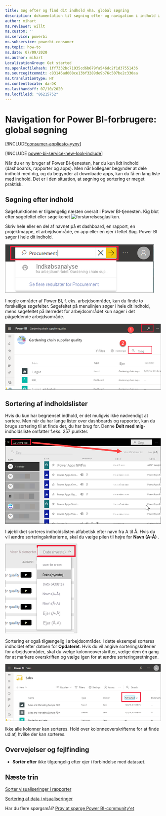 ```yaml
---
title: Søg efter og find dit indhold vha. global søgning
description: dokumentation til søgning efter og navigation i indhold i Power BI-tjenesten
author: mihart
ms.reviewer: willt
ms.custom: ''
ms.service: powerbi
ms.subservice: powerbi-consumer
ms.topic: how-to
ms.date: 07/09/2020
ms.author: mihart
LocalizationGroup: Get started
ms.openlocfilehash: 1ff7332bc71935cd6b679fa546dc2f1d37551436
ms.sourcegitcommit: c83146ad008ce13bf3289de9b76c507be2c330aa
ms.translationtype: HT
ms.contentlocale: da-DK
ms.lasthandoff: 07/10/2020
ms.locfileid: "86215752"
---
```

# <a name="navigation-for-power-bi-consumers-global-search"></a>Navigation for Power BI-forbrugere: global søgning

[!INCLUDE[consumer-appliesto-yyny](../includes/consumer-appliesto-yyny.md)]

[!INCLUDE [power-bi-service-new-look-include](../includes/power-bi-service-new-look-include.md)]


Når du er ny bruger af Power BI-tjenesten, har du kun lidt indhold (dashboards, rapporter og apps). Men når kollegaer begynder at dele indhold med dig, og du begynder at downloade apps, kan du få en lang liste med indhold. Det er i den situation, at søgning og sortering er meget praktisk.

## <a name="searching-for-content"></a>Søgning efter indhold
 Søgefunktionen er tilgængelig næsten overalt i Power BI-tjenesten. Kig blot efter søgefeltet eller søgeikonet ![forstørrelsesglasikon](./media/end-user-search-sort/power-bi-search-icon.png).

 Skriv hele eller en del af navnet på et dashboard, en rapport, en projektmappe, et arbejdsområde, en app eller en ejer i feltet Søg. Power BI søger i hele dit indhold. 

 ![søg efter en rapport](./media/end-user-search-sort/power-bi-search-field.png) 

 I nogle områder af Power BI, f. eks. arbejdsområder, kan du finde to forskellige søgefelter. Søgefeltet på menulinjen søger i hele dit indhold, mens søgefeltet på lærredet for arbejdsområdet kun søger i det pågældende arbejdsområde.

 ![søg i et arbejdsområde](./media/end-user-search-sort/power-bi-search-fields.png) 

## <a name="sorting-content-lists"></a>Sortering af indholdslister

Hvis du kun har begrænset indhold, er det muligvis ikke nødvendigt at sortere.  Men når du har lange lister over dashboards og rapporter, kan du bruge sortering til at finde det, du har brug for. Denne **Delt med mig**-indholdsliste omfatter f.eks. 257 punkter. 

![delt med mig-indholdsliste](./media/end-user-search-sort/power-bi-all-shared.png)

I øjeblikket sorteres indholdslisten alfabetisk efter navn fra A til Å. Hvis du vil ændre sorteringskriterierne, skal du vælge pilen til højre for **Navn (A-Å)** .

![Rullemenuen Sortér](./media/end-user-search-sort/power-bi-sort-date.png)


Sortering er også tilgængelig i arbejdsområder. I dette eksempel sorteres indholdet efter datoen for **Opdateret**. Hvis du vil angive sorteringskriterier for arbejdsområder, skal du vælge kolonneoverskrifter, vælge dem én gang for at markere overskriften og vælge igen for at ændre sorteringsretningen. 

![søg efter en rapport](./media/end-user-search-sort/power-bi-workspace-sort.png)

Ikke alle kolonner kan sorteres. Hold over kolonneoverskrifterne for at finde ud af, hvilke der kan sorteres.


## <a name="considerations-and-troubleshooting"></a>Overvejelser og fejlfinding
* **Sortér efter** ikke tilgængelig efter ejer i forbindelse med datasæt.

## <a name="next-steps"></a>Næste trin
[Sorter visualiseringer i rapporter](end-user-change-sort.md)

[Sortering af data i visualiseringer](end-user-change-sort.md)

Har du flere spørgsmål? [Prøv at spørge Power BI-community'et](https://community.powerbi.com/)

